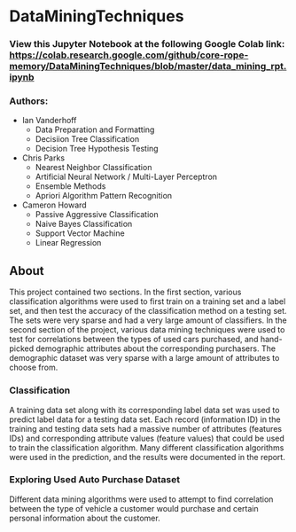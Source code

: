 ﻿# DataMiningTechniques

### View this Jupyter Notebook at the following Google Colab link: https://colab.research.google.com/github/core-rope-memory/DataMiningTechniques/blob/master/data_mining_rpt.ipynb

### Authors:
- Ian Vanderhoff
  - Data Preparation and Formatting
  - Decisiion Tree Classification
  - Decision Tree Hypothesis Testing
- Chris Parks
  - Nearest Neighbor Classification
  - Artificial Neural Network / Multi-Layer Perceptron
  - Ensemble Methods
  - Apriori Algorithm Pattern Recognition
- Cameron Howard
  - Passive Aggressive Classification
  - Naive Bayes Classification
  - Support Vector Machine
  - Linear Regression

## About

This project contained two sections. In the first section, various classification algorithms were used to first train on a training set and a label set, and then test the accuracy of the classification method on a testing set. The sets were very sparse and had a very large amount of classifiers. In the second section of the project, various data mining techniques were used to test for correlations between the types of used cars purchased, and hand-picked demographic attributes about the corresponding purchasers. The demographic dataset was very sparse with a large amount of attributes to choose from.

### Classification

A training data set along with its corresponding label data set was used to predict label data for a testing data set. Each record (information ID) in the training and testing data sets had a massive number of attributes (features IDs) and corresponding attribute values (feature values) that could be used to train the classification algorithm. Many different classification algorithms were used in the prediction, and the results were documented in the report.

### Exploring Used Auto Purchase Dataset

Different data mining algorithms were used to attempt to find correlation between the type of vehicle a customer would purchase and certain personal information about the customer.
